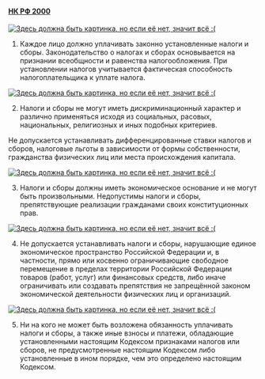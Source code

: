 #### [НК РФ 2000](https://lalawland.github.io/eurasia/russia/taxes)

[![Здесь должна быть картинка, но если её нет, значит всё :(](https://p2.tabor.ru/feed/2016-06-29/14412101/88780_760x500.jpg)](https://p2.tabor.ru/feed/2016-06-29/14412101/88780_760x500.jpg)

1. Каждое лицо должно уплачивать законно установленные налоги и сборы. Законодательство о налогах и сборах основывается на признании всеобщности и равенства налогообложения. При установлении налогов учитывается фактическая способность налогоплательщика к уплате налога.

[![Здесь должна быть картинка, но если её нет, значит всё :(](https://www.agent-x.com.au/wp-content/uploads/2010/06/Modern_Discrimination-f7a6765.jpg)](https://www.agent-x.com.au/wp-content/uploads/2010/06/Modern_Discrimination-f7a6765.jpg)

2. Налоги и сборы не могут иметь дискриминационный характер и различно применяться исходя из социальных, расовых, национальных, религиозных и иных подобных критериев.

Не допускается устанавливать дифференцированные ставки налогов и сборов, налоговые льготы в зависимости от формы собственности, гражданства физических лиц или места происхождения капитала.

[![Здесь должна быть картинка, но если её нет, значит всё :(](https://sun9-44.userapi.com/impg/ETyyQ0K6e48pAWeCFGQQ7A_8QSbnVo-dGQj9GA/mAFg0HqdIaU.jpg?size=604x401&quality=96&sign=9586b74fb5f66e49a60cda0c7c99baee&type=album)](https://sun9-44.userapi.com/impg/ETyyQ0K6e48pAWeCFGQQ7A_8QSbnVo-dGQj9GA/mAFg0HqdIaU.jpg?size=604x401&quality=96&sign=9586b74fb5f66e49a60cda0c7c99baee&type=album)

3. Налоги и сборы должны иметь экономическое основание и не могут быть произвольными. Недопустимы налоги и сборы, препятствующие реализации гражданами своих конституционных прав.

[![Здесь должна быть картинка, но если её нет, значит всё :(](https://ic.pics.livejournal.com/olufsen_bang/72156990/9747/9747_300.jpg)](https://ic.pics.livejournal.com/olufsen_bang/72156990/9747/9747_300.jpg)

4. Не допускается устанавливать налоги и сборы, нарушающие единое экономическое пространство Российской Федерации и, в частности, прямо или косвенно ограничивающие свободное перемещение в пределах территории Российской Федерации товаров (работ, услуг) или финансовых средств, либо иначе ограничивать или создавать препятствия не запрещённой законом экономической деятельности физических лиц и организаций.

[![Здесь должна быть картинка, но если её нет, значит всё :(](https://www.anekdot.ru/i/caricatures/normal/23/2/22/1677054689.jpg)](https://www.anekdot.ru/i/caricatures/normal/23/2/22/1677054689.jpg)

5. Ни на кого не может быть возложена обязанность уплачивать налоги и сборы, а также иные взносы и платежи, обладающие установленными настоящим Кодексом признаками налогов или сборов, не предусмотренные настоящим Кодексом либо установленные в ином порядке, чем это определено настоящим Кодексом.
